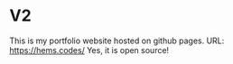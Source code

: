 # V2
This is my portfolio website hosted on github pages.
URL: https://hems.codes/
Yes, it is open source!